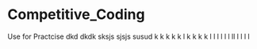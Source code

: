 # Competitive_Coding
Use for Practcise
dkd
dkdk
sksjs
sjsjs
susud
k
k
k
k
k
l
k
k
k
k
l
l
l
l
l
l
ll
l
l
l
l
